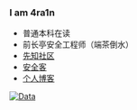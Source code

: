 ### I am 4ra1n
- 普通本科在读
- 前长亭安全工程师（端茶倒水）
- [先知社区](https://xz.aliyun.com/u/44415)
- [安全客](https://www.anquanke.com/member/160459)
- [个人博客](https://4ra1n.love)

[![Data](https://github-readme-stats.vercel.app/api?username=EmYiQing)]()
